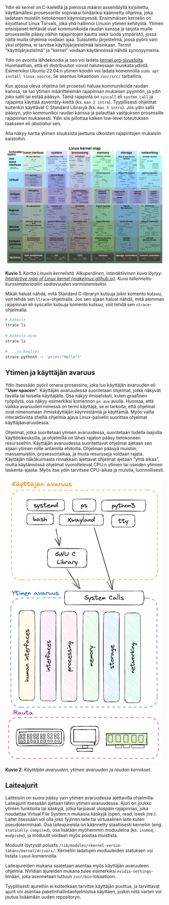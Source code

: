 Ydin eli kernel on C-kielelllä ja pienissä määrin assemblyllä kirjoitettu, käyttämällesi prosessorille sopivaksi binääriksi käännetty ohjelma, joka ladataan muistiin tietokoneen käynnistyessä. Ensimmäisen kernelin on kirjoittanut Linux Torvals, joka yhä hallinnoi Linuxin ytimen kehitystä. Ytimen ensisijaiset tehtävät ovat kommunikoida raudan kanssa ja tarjota muille prosesseille pääsy näihin rajapintojen kautta sekä luoda ympäristö, jossa näitä muita ohjelmia voidaan ajaa. Sulautettu järjestelmä, jossa pyörii vain yksi ohjelma, ei tarvitse käyttöjärjestelmää laisinkaan. Termit "käyttöjärjestelmä" ja "kernel" voidaan käytännössä nähdä synonyymeina.

Ydin on avointa lähdekoodia ja sen voi ladata [kernel.org-sivustolta](https://kernel.org/). Huomaathan, että eli distribuutiot voivat halutessaan muokata ydintä. Esimerkiksi Ubuntu 22.04:n ytimen koodin voi ladata komennolla `sudo apt install linux-source`. Se asentuu lokaatioon `/usr/src/` tarballina.

Kun ajossa oleva ohjelma (eli prosessi) haluaa kommunikoida raudan kanssa, se luo ytimen määrittelemän rajapinnan mukaisen pyynnön, ja ydin joko sallii tai estää pääsyn. Tämä rajapinta on `syscall` eli `system call` ja rajapinta käyttää assembly-kieltä (ks. `man 2 intro`). Tyypillisesti ohjelmat kuitenkin käyttävät C Standard Libraryä (ks. `man 3 intro`).  Jos ydin sallii pääsyn, ydin kommunikoi raudan kanssa ja palauttaa vastauksen prosessille rajapinnan mukaisesti. Ydin siis piilottaa kaiken low-level toteutuksen taakseen eli *abstrahoi* sen.

Alla näkyy kartta ytimen sisuksista jaettuna ulkoisten rajapintojen mukaisiin kaistoihin.

![Linux Kernel Map](../images/linux-kernel-map.png)

**Kuvio 1**: *Kartta Linuxin kernelistä. Alkuperäinen, interaktiivinen kuva löytyy: [Interactive map of Linux kernel (makelinux.github.io)](https://makelinux.github.io/kernel/map/). Kuva tallennettu kurssimateriaaliin saatavuuden varmistamiseksi.*

Mikäli haluat nähdä, mitä Standard C-libraryn kutsuja jokin komento kutsuu, voit tehdä sen `ltrace`-ohjelmalla. Jos sen sijaan haluat nähdä, mitä alemman rajapinnan eli syscallin kutsuja komento kutsuu, voit tehdä sen `strace`-ohjelmalla.

```bash
# Kokeile
ltrace ls

# Kokeile myös
strace ls

# ...ja kenties
strace python3 -c 'print("Hello")'
```


## Ytimen ja käyttäjän avaruus

Ydin itsessään pyörii omana prosessina, joka luo käyttäjän avaruuden eli **"User spacen"**. Käyttäjän avaruudessa suoritetaan ohjelmat, jotka näkyvät tavalla tai toiselle käyttäjälle. Osa näkyy ilmiselvästi, kuten graafinen työpöytä, osa näkyy esimerkiksi komennon `ps aux` avulla. Huomaa, että vaikka avaruuden nimessä on termi käyttäjä, se ei tarkoita, että ohjelmat ovat nimenomaan ihmiskäyttäjän käynnistämiä ja käyttämiä. Myös vailla interaktiivista shelliä ohjelmia ajava Linux-palvelin suorittaa ohjelmat käyttäjäavaruudessa.

Ohjelmat, jotka suoritetaan ytimen avaruudessa, suoritetaan todella laajoilla käyttöoikeuksilla, ja ohjelmilla on lähes rajaton pääsy tietokoneen resursseihin. Käyttäjän avaruudessa suoritettavat ohjelmat ajetaan sen sijaan ytimen niille antamilla ehdoilla. Ohjelman pääsyä muistiin, massamuistiin, prosessoriaikaa, ja muita resursseja voidaan rajata. Käyttäjän näkökulmasta rinnakkain ajettavat ohjelmat ajetaan "yhtä aikaa", mutta käytännössä ohjelmat vuorottelevat CPU:n ytimen tai useiden ytimien laskenta-ajasta. Myös itse ydin tarvitsee CPU-aikaa ja muistia, luonnollisesti.

![user-space_kernel-space](../images/user-space_kernel-space.png)

**Kuvio 2**: *Käyttäjän avaruuden, ytimen avaruuden ja raudan kerrokset.*



## Laiteajurit

Laitteisiin on suora pääsy vain ytimen avaruudessa ajettavilla ohjelmilla. Laiteajurit itsessään ajetaan täten ytimen avaruudessa. Ajuri on joukko ytimen funktioita tai käskyjä, jotka tarjoavat ulospäin rajapinnan, joka noudattaa Virtual File System:n mukaisia käskyjä (open, read, lseek jne.). Laitet itsessään voi olla joko fyyinen laite tai virtuaalinen laite kuten pseudoterminaali. Osa laiteajureista on käännetty staattisesti kerneliin (eng. `statically compiled`), osa lisätään myöhemmin moduuleina (ks. `insmod`, `modprobe`), ja moduulit voidaan myös poistaa muistista.

Moduulit löytyvät polusta `/lib/modules/<kernel-versio-tähän>/kernel/drivers/`. Kerneliin ladatujen moduuleiden statuksen voi listata `lsmod`-komennolla.

Laiteajureiden mukana saatetaan asentaa myös käyttäjän avaruuteen ohjelmia. NVidian ajureiden mukana tulee esimerkiksi `nvidia-settings`-binääri, joka asennetaan tuttuun `/usr/bin`-lokaatioon.

Tyypillisesti ajureihin ei kuitenkaan tarvitse käyttäjän puuttua, ja tarvittavat ajurit voi asentaa paketinhallintaohjelmistoa käyttäen, joskin niitä varten voi joutua lisäämään uuden repositoryn.
